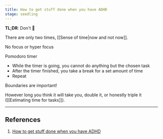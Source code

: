 ```yaml
---
title: How to get stuff done when you have ADHD
stage: seedling
---
```


**TL;DR**: Don't :smiling_face_with_tear:

There are only two times, [[Sense of time|now and not now]].

No focus or hyper focus

Pomodoro timer

- While the timer is going, you cannot do anything but the chosen task
- After the timer finished, you take a break for a set amount of time
- Repeat

Boundaries are important!

However long you think it will take you, double it, or honestly triple it ([[Estimating time for tasks]]).

---

## References
1. [How to get stuff done when you have ADHD](https://www.youtube.com/watch?v=YLkOZhROvA4)
